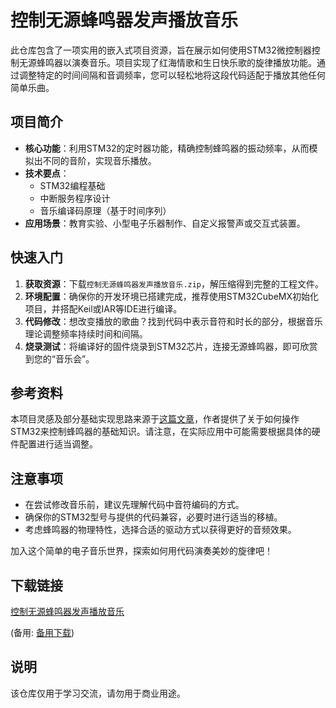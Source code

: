 # 控制无源蜂鸣器发声播放音乐

此仓库包含了一项实用的嵌入式项目资源，旨在展示如何使用STM32微控制器控制无源蜂鸣器以演奏音乐。项目实现了红海情歌和生日快乐歌的旋律播放功能。通过调整特定的时间间隔和音调频率，您可以轻松地将这段代码适配于播放其他任何简单乐曲。

## 项目简介

- **核心功能**：利用STM32的定时器功能，精确控制蜂鸣器的振动频率，从而模拟出不同的音阶，实现音乐播放。
- **技术要点**：
    - STM32编程基础
    - 中断服务程序设计
    - 音乐编译码原理（基于时间序列）
- **应用场景**：教育实验、小型电子乐器制作、自定义报警声或交互式装置。

## 快速入门

1. **获取资源**：下载`控制无源蜂鸣器发声播放音乐.zip`，解压缩得到完整的工程文件。
2. **环境配置**：确保你的开发环境已搭建完成，推荐使用STM32CubeMX初始化项目，并搭配Keil或IAR等IDE进行编译。
3. **代码修改**：想改变播放的歌曲？找到代码中表示音符和时长的部分，根据音乐理论调整频率持续时间和间隔。
4. **烧录测试**：将编译好的固件烧录到STM32芯片，连接无源蜂鸣器，即可欣赏到您的“音乐会”。

## 参考资料

本项目灵感及部分基础实现思路来源于[这篇文章](https://blog.csdn.net/qq_28056277/article/details/85019960)，作者提供了关于如何操作STM32来控制蜂鸣器的基础知识。请注意，在实际应用中可能需要根据具体的硬件配置进行适当调整。

## 注意事项

- 在尝试修改音乐前，建议先理解代码中音符编码的方式。
- 确保你的STM32型号与提供的代码兼容，必要时进行适当的移植。
- 考虑蜂鸣器的物理特性，选择合适的驱动方式以获得更好的音频效果。

加入这个简单的电子音乐世界，探索如何用代码演奏美妙的旋律吧！

## 下载链接
[控制无源蜂鸣器发声播放音乐](https://pan.quark.cn/s/90830c96806a) 

(备用: [备用下载](https://pan.baidu.com/s/18_raQDSc6XL-rwrW2ErOLA?pwd=1234))

## 说明

该仓库仅用于学习交流，请勿用于商业用途。
